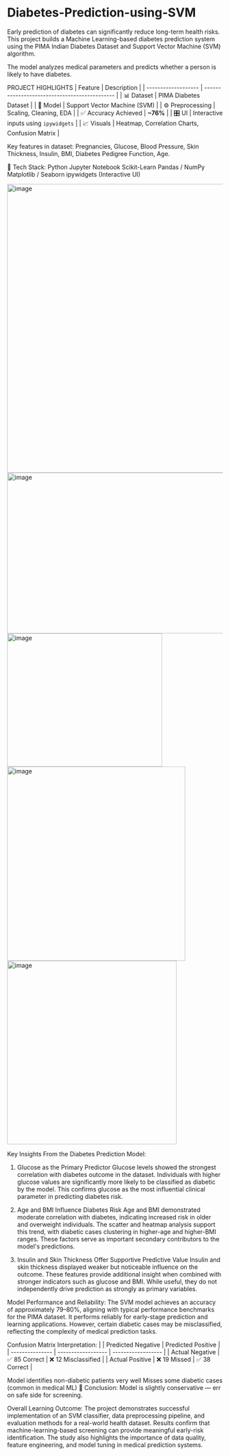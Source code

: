 # Diabetes-Prediction-using-SVM
Early prediction of diabetes can significantly reduce long-term health risks.
This project builds a Machine Learning-based diabetes prediction system using the PIMA Indian Diabetes Dataset and Support Vector Machine (SVM) algorithm.

The model analyzes medical parameters and predicts whether a person is likely to have diabetes.

PROJECT HIGHLIGHTS
| Feature             | Description                                   |
| ------------------- | --------------------------------------------- |
| 📊 Dataset          | PIMA Diabetes Dataset                         |
| 🧠 Model            | Support Vector Machine (SVM)                  |
| ⚙️ Preprocessing    | Scaling, Cleaning, EDA                        |
| ✅ Accuracy Achieved | **~76%**                                      |
| 🎛 UI               | Interactive inputs using `ipywidgets`         |
| 📈 Visuals          | Heatmap, Correlation Charts, Confusion Matrix |

Key features in dataset:
Pregnancies, Glucose, Blood Pressure, Skin Thickness, Insulin, BMI, Diabetes Pedigree Function, Age.

🔧 Tech Stack: 
Python
Jupyter Notebook
Scikit-Learn
Pandas / NumPy
Matplotlib / Seaborn
ipywidgets (Interactive UI)


<img width="790" height="672" alt="image" src="https://github.com/user-attachments/assets/d5b24236-6990-487b-a3c7-30782101603a" />

<img width="538" height="374" alt="image" src="https://github.com/user-attachments/assets/5734a989-388a-46ef-a1f4-ef984e9ba4ce" />

<img width="362" height="310" alt="image" src="https://github.com/user-attachments/assets/e831191a-afc3-4638-8f8f-7265ed714325" />

<img width="416" height="452" alt="image" src="https://github.com/user-attachments/assets/61817f61-ae4e-4933-847e-39a51dee24fa" />

<img width="396" height="427" alt="image" src="https://github.com/user-attachments/assets/1f09e7ae-8bc0-403d-8ae7-ab5552c2eea6" />


Key Insights From the Diabetes Prediction Model: 

1. Glucose as the Primary Predictor
Glucose levels showed the strongest correlation with diabetes outcome in the dataset. Individuals with higher glucose values are significantly more likely to be classified as diabetic by the model. This confirms glucose as the most influential clinical parameter in predicting diabetes risk.

2. Age and BMI Influence Diabetes Risk
Age and BMI demonstrated moderate correlation with diabetes, indicating increased risk in older and overweight individuals. The scatter and heatmap analysis support this trend, with diabetic cases clustering in higher-age and higher-BMI ranges. These factors serve as important secondary contributors to the model's predictions.

3. Insulin and Skin Thickness Offer Supportive Predictive Value
Insulin and skin thickness displayed weaker but noticeable influence on the outcome. These features provide additional insight when combined with stronger indicators such as glucose and BMI. While useful, they do not independently drive prediction as strongly as primary variables.

Model Performance and Reliability:
The SVM model achieves an accuracy of approximately 79–80%, aligning with typical performance benchmarks for the PIMA dataset. It performs reliably for early-stage prediction and learning applications. However, certain diabetic cases may be misclassified, reflecting the complexity of medical prediction tasks.

Confusion Matrix Interpretation:
|                 | Predicted Negative | Predicted Positive |
| --------------- | ------------------ | ------------------ |
| Actual Negative | ✅ 85 Correct       | ❌ 12 Misclassified |
| Actual Positive | ❌ 19 Missed        | ✅ 38 Correct       |

Model identifies non-diabetic patients very well
Misses some diabetic cases (common in medical ML)
📌 Conclusion: Model is slightly conservative — err on safe side for screening.

Overall Learning Outcome:
The project demonstrates successful implementation of an SVM classifier, data preprocessing pipeline, and evaluation methods for a real-world health dataset. Results confirm that machine-learning-based screening can provide meaningful early-risk identification. The study also highlights the importance of data quality, feature engineering, and model tuning in medical prediction systems.
